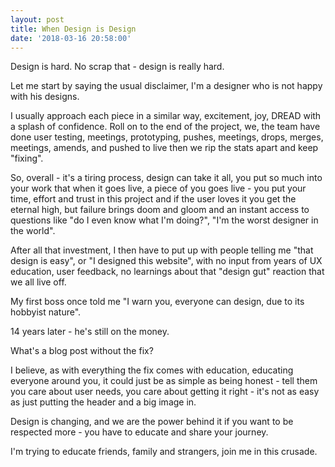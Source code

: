 ```yaml
---
layout: post
title: When Design is Design 
date: '2018-03-16 20:58:00'
---
```


Design is hard. No scrap that - design is really hard.

Let me start by saying the usual disclaimer, I'm a designer who is not happy with his designs.

I usually approach each piece in a similar way, excitement, joy, DREAD with a splash of confidence. 
Roll on to the end of the project, we, the team have done user testing, meetings, prototyping, pushes, meetings, drops, merges, meetings, amends, and pushed to live then we rip the stats apart and keep "fixing".

So, overall - it's a tiring process, design can take it all, you put so much into your work that when it goes live, a piece of you goes live - you put your time, effort and trust in this project and if the user loves it you get the eternal high, but failure brings doom and gloom and an instant access to questions like "do I even know what I'm doing?", "I'm the worst designer in the world".

After all that investment, I then have to put up with people telling me "that design is easy", or "I designed this website", with no input from years of UX education, user feedback, no learnings about that "design gut" reaction that we all live off.

My first boss once told me "I warn you, everyone can design, due to its hobbyist nature".

14 years later - he's still on the money.

What's a blog post without the fix? 

I believe, as with everything the fix comes with education, educating everyone around you, it could just be as simple as being honest - tell them you care about user needs, you care about getting it right - it's not as easy as just putting the header and a big image in. 

Design is changing, and we are the power behind it if you want to be respected more - you have to educate and share your journey.

I'm trying to educate friends, family and strangers, join me in this crusade.

